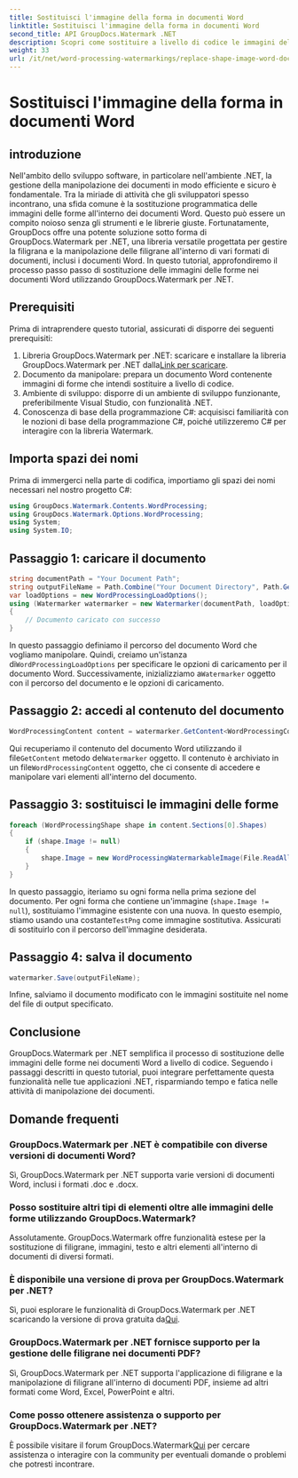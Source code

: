 ```yaml
---
title: Sostituisci l'immagine della forma in documenti Word
linktitle: Sostituisci l'immagine della forma in documenti Word
second_title: API GroupDocs.Watermark .NET
description: Scopri come sostituire a livello di codice le immagini delle forme nei documenti Word utilizzando GroupDocs.Watermark per .NET. Semplifica le attività di manipolazione dei documenti senza sforzo.
weight: 33
url: /it/net/word-processing-watermarkings/replace-shape-image-word-docs/
---
```


# Sostituisci l'immagine della forma in documenti Word

## introduzione
Nell'ambito dello sviluppo software, in particolare nell'ambiente .NET, la gestione della manipolazione dei documenti in modo efficiente e sicuro è fondamentale. Tra la miriade di attività che gli sviluppatori spesso incontrano, una sfida comune è la sostituzione programmatica delle immagini delle forme all'interno dei documenti Word. Questo può essere un compito noioso senza gli strumenti e le librerie giuste.
Fortunatamente, GroupDocs offre una potente soluzione sotto forma di GroupDocs.Watermark per .NET, una libreria versatile progettata per gestire la filigrana e la manipolazione delle filigrane all'interno di vari formati di documenti, inclusi i documenti Word. In questo tutorial, approfondiremo il processo passo passo di sostituzione delle immagini delle forme nei documenti Word utilizzando GroupDocs.Watermark per .NET.
## Prerequisiti
Prima di intraprendere questo tutorial, assicurati di disporre dei seguenti prerequisiti:
1.  Libreria GroupDocs.Watermark per .NET: scaricare e installare la libreria GroupDocs.Watermark per .NET dalla[Link per scaricare](https://releases.groupdocs.com/Watermark/net/).
2. Documento da manipolare: prepara un documento Word contenente immagini di forme che intendi sostituire a livello di codice.
3. Ambiente di sviluppo: disporre di un ambiente di sviluppo funzionante, preferibilmente Visual Studio, con funzionalità .NET.
4. Conoscenza di base della programmazione C#: acquisisci familiarità con le nozioni di base della programmazione C#, poiché utilizzeremo C# per interagire con la libreria Watermark.
## Importa spazi dei nomi
Prima di immergerci nella parte di codifica, importiamo gli spazi dei nomi necessari nel nostro progetto C#:
```csharp
using GroupDocs.Watermark.Contents.WordProcessing;
using GroupDocs.Watermark.Options.WordProcessing;
using System;
using System.IO;
```
## Passaggio 1: caricare il documento
```csharp
string documentPath = "Your Document Path";
string outputFileName = Path.Combine("Your Document Directory", Path.GetFileName(documentPath));
var loadOptions = new WordProcessingLoadOptions();
using (Watermarker watermarker = new Watermarker(documentPath, loadOptions))
{
    // Documento caricato con successo
}
```
 In questo passaggio definiamo il percorso del documento Word che vogliamo manipolare. Quindi, creiamo un'istanza di`WordProcessingLoadOptions` per specificare le opzioni di caricamento per il documento Word. Successivamente, inizializziamo a`Watermarker` oggetto con il percorso del documento e le opzioni di caricamento.
## Passaggio 2: accedi al contenuto del documento
```csharp
WordProcessingContent content = watermarker.GetContent<WordProcessingContent>();
```
 Qui recuperiamo il contenuto del documento Word utilizzando il file`GetContent` metodo del`Watermarker` oggetto. Il contenuto è archiviato in un file`WordProcessingContent` oggetto, che ci consente di accedere e manipolare vari elementi all'interno del documento.
## Passaggio 3: sostituisci le immagini delle forme
```csharp
foreach (WordProcessingShape shape in content.Sections[0].Shapes)
{
    if (shape.Image != null)
    {
        shape.Image = new WordProcessingWatermarkableImage(File.ReadAllBytes(Constants.TestPng));
    }
}
```
In questo passaggio, iteriamo su ogni forma nella prima sezione del documento. Per ogni forma che contiene un'immagine (`shape.Image != null`), sostituiamo l'immagine esistente con una nuova. In questo esempio, stiamo usando una costante`TestPng` come immagine sostitutiva. Assicurati di sostituirlo con il percorso dell'immagine desiderata.
## Passaggio 4: salva il documento
```csharp
watermarker.Save(outputFileName);
```
Infine, salviamo il documento modificato con le immagini sostituite nel nome del file di output specificato.

## Conclusione
GroupDocs.Watermark per .NET semplifica il processo di sostituzione delle immagini delle forme nei documenti Word a livello di codice. Seguendo i passaggi descritti in questo tutorial, puoi integrare perfettamente questa funzionalità nelle tue applicazioni .NET, risparmiando tempo e fatica nelle attività di manipolazione dei documenti.
## Domande frequenti
### GroupDocs.Watermark per .NET è compatibile con diverse versioni di documenti Word?
Sì, GroupDocs.Watermark per .NET supporta varie versioni di documenti Word, inclusi i formati .doc e .docx.
### Posso sostituire altri tipi di elementi oltre alle immagini delle forme utilizzando GroupDocs.Watermark?
Assolutamente. GroupDocs.Watermark offre funzionalità estese per la sostituzione di filigrane, immagini, testo e altri elementi all'interno di documenti di diversi formati.
### È disponibile una versione di prova per GroupDocs.Watermark per .NET?
 Sì, puoi esplorare le funzionalità di GroupDocs.Watermark per .NET scaricando la versione di prova gratuita da[Qui](https://releases.groupdocs.com/).
### GroupDocs.Watermark per .NET fornisce supporto per la gestione delle filigrane nei documenti PDF?
Sì, GroupDocs.Watermark per .NET supporta l'applicazione di filigrane e la manipolazione di filigrane all'interno di documenti PDF, insieme ad altri formati come Word, Excel, PowerPoint e altri.
### Come posso ottenere assistenza o supporto per GroupDocs.Watermark per .NET?
 È possibile visitare il forum GroupDocs.Watermark[Qui](https://forum.groupdocs.com/c/watermark/19) per cercare assistenza o interagire con la community per eventuali domande o problemi che potresti incontrare.